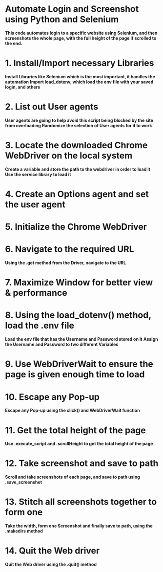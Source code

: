 # Automate Login and Screenshot using Python and Selenium

**This code automates login to a specific website using Selenium, and then screenshots the whole page, with the full height of the page if scrolled to the end.**

# 1. Install/Import necessary Libraries
**Install Libraries like Selenium which is the most important, it handles the automation**
**Import load_dotenv, which load the env file with your saved login, and others**

# 2. List out User agents
**User agents are going to help avoid this script being blocked by the site from overloading**
**Randomize the selection of User agents for it to work**

# 3. Locate the downloaded Chrome WebDriver on the local system
**Create a variable and store the path to the webdriver in order to load it**
**Use the service library to load it**

# 4. Create an Options agent and set the user agent

# 5. Initialize the Chrome WebDriver

# 6. Navigate to the required URL
**Using the .get method from the Driver, navigate to the URL**

# 7. Maximize Window for better view & performance

# 8. Using the load_dotenv() method, load the .env file
**Load the env file that has the Username and Password stored on it**
**Assign the Username and Password to two different Variables**

# 9. Use WebDriverWait to ensure the page is given enough time to load

# 10. Escape any Pop-up 
**Escape any Pop-up using the click() and WebDriverWait function**

# 11. Get the total height of the page
**Use .execute_script and .scrollHeight to get the total height of the page**

# 12. Take screenshot and save to path
**Scroll and take screenshots of each page, and save to path using .save_screenshot**

# 13. Stitch all screenshots together to form one
**Take the width, form one Screenshot and finally save to path, using the .makedirs method**

# 14. Quit the Web driver
**Quit the Web driver using the .quit() method**
